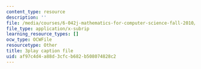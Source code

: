 ```yaml
---
content_type: resource
description: ''
file: /media/courses/6-042j-mathematics-for-computer-science-fall-2010/af97c4d4a88d3cfcb682b508074828c2_bTyxpoi2dmM.srt
file_type: application/x-subrip
learning_resource_types: []
ocw_type: OCWFile
resourcetype: Other
title: 3play caption file
uid: af97c4d4-a88d-3cfc-b682-b508074828c2
---
```

